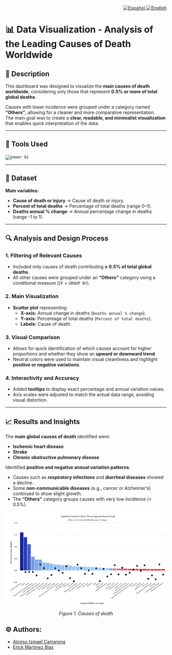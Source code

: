 <p align="right">
  <a href="./README.md">
    <img alt="Español" src="https://img.shields.io/badge/ES-Español-blue">
  </a>
  <a href="./README.en.md">
    <img alt="English" src="https://img.shields.io/badge/EN-English-lightgrey">
  </a>
</p>

# 📊 Data Visualization - Analysis of the Leading Causes of Death Worldwide

## 📌 Description
This dashboard was designed to visualize the **main causes of death worldwide**, considering only those that represent **0.5% or more of total global deaths**.

Causes with lower incidence were grouped under a category named **“Others”**, allowing for a cleaner and more comparative representation.  
The main goal was to create a **clear, readable, and minimalist visualization** that enables quick interpretation of the data.

---

## 🧰 Tools Used
<code><img title="Power BI" alt="power bi" width="40px" src="https://raw.githubusercontent.com/microsoft/PowerBI-Icons/f1d4dd6cd52338a186f58bc29c437f64cf6b327b/SVG/Power-BI.svg" /></code>

---

## 📂 Dataset
**Main variables:**
- **Cause of death or injury** → Cause of death or injury.  
- **Percent of total deaths** → Percentage of total deaths (range 0–1).  
- **Deaths annual % change** → Annual percentage change in deaths (range -1 to 1).

---

## 🔍 Analysis and Design Process

### 1. Filtering of Relevant Causes
- Included only causes of death contributing **≥ 0.5% of total global deaths**.  
- All other causes were grouped under an **“Others”** category using a conditional measure (`IF` + `GROUP BY`).

### 2. Main Visualization
- **Scatter plot** representing:  
  - **X-axis:** Annual change in deaths (`Deaths annual % change`).  
  - **Y-axis:** Percentage of total deaths (`Percent of total deaths`).  
  - **Labels:** Cause of death.

### 3. Visual Comparison
- Allows for quick identification of which causes account for higher proportions and whether they show an **upward or downward trend**.  
- Neutral colors were used to maintain visual cleanliness and highlight **positive or negative variations**.

### 4. Interactivity and Accuracy
- Added **tooltips** to display exact percentage and annual variation values.  
- Axis scales were adjusted to match the actual data range, avoiding visual distortion.

---

## 📈 Results and Insights
The **main global causes of death** identified were:
- **Ischemic heart disease**  
- **Stroke**  
- **Chronic obstructive pulmonary disease**

Identified **positive and negative annual variation patterns**:
- Causes such as **respiratory infections** and **diarrheal diseases** showed a decline.  
- Some **non-communicable diseases** (e.g., cancer or Alzheimer’s) continued to show slight growth.  
- The **“Others”** category groups causes with very low incidence (< 0.5%).

<p align="center">
  <img src="/assets/causes_of_death.png" alt="causes_of_death" />
</p>
<p align=center><em>Figure 1. Causes of death</em></p>

## ⚙️ Authors:
- [Alonso Ismael Camarena](https://www.linkedin.com/in/camarenaai/)
- [Erick Martinez Blas](https://www.linkedin.com/in/erick-martinez-blas/)